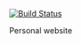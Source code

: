 [![Build Status](https://travis-ci.org/tims/tims.github.io.svg?branch=master)](https://travis-ci.org/tims/tims.github.io)

Personal website
